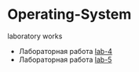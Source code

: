 # Operating-System
laboratory works

+ Лабораторная работа [lab-4](https://github.com/naaastyazharkova/Operating-System/tree/lab-04)
+ Лабораторная работа [lab-5](https://github.com/naaastyazharkova/Operating-System/tree/lab-05)